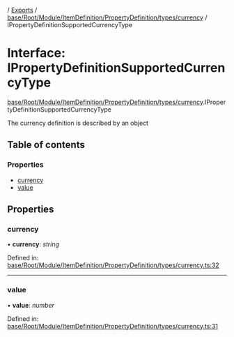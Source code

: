 [](../README.md) / [Exports](../modules.md) / [base/Root/Module/ItemDefinition/PropertyDefinition/types/currency](../modules/base_root_module_itemdefinition_propertydefinition_types_currency.md) / IPropertyDefinitionSupportedCurrencyType

# Interface: IPropertyDefinitionSupportedCurrencyType

[base/Root/Module/ItemDefinition/PropertyDefinition/types/currency](../modules/base_root_module_itemdefinition_propertydefinition_types_currency.md).IPropertyDefinitionSupportedCurrencyType

The currency definition is described by an object

## Table of contents

### Properties

- [currency](base_root_module_itemdefinition_propertydefinition_types_currency.ipropertydefinitionsupportedcurrencytype.md#currency)
- [value](base_root_module_itemdefinition_propertydefinition_types_currency.ipropertydefinitionsupportedcurrencytype.md#value)

## Properties

### currency

• **currency**: *string*

Defined in: [base/Root/Module/ItemDefinition/PropertyDefinition/types/currency.ts:32](https://github.com/onzag/itemize/blob/11a98dec/base/Root/Module/ItemDefinition/PropertyDefinition/types/currency.ts#L32)

___

### value

• **value**: *number*

Defined in: [base/Root/Module/ItemDefinition/PropertyDefinition/types/currency.ts:31](https://github.com/onzag/itemize/blob/11a98dec/base/Root/Module/ItemDefinition/PropertyDefinition/types/currency.ts#L31)
